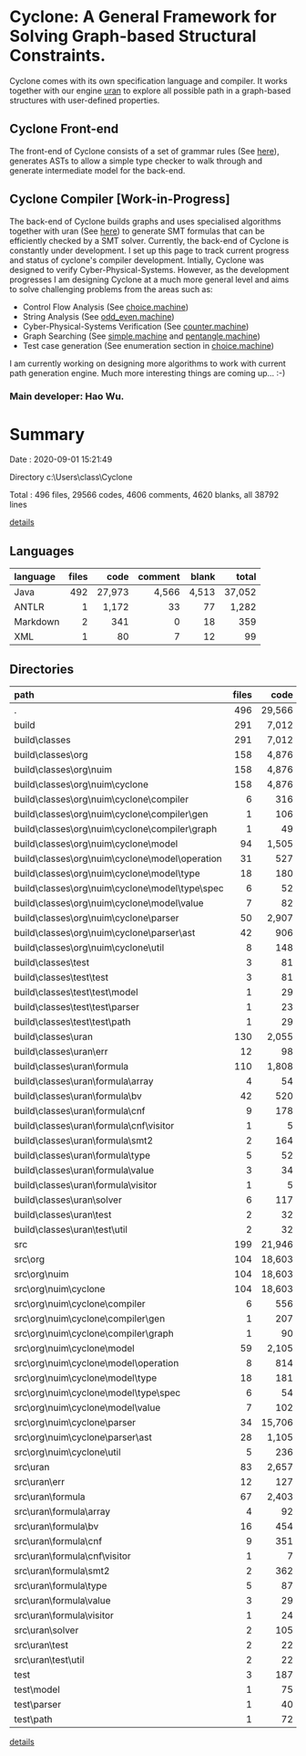 # Cyclone: A General Framework for Solving Graph-based Structural Constraints.
Cyclone comes with its own specification language and compiler. It works together with our engine [uran](https://github.com/classicwuhao/uran) to explore all possible path 
in a graph-based structures with user-defined properties.

## Cyclone Front-end
The front-end of Cyclone consists of a set of grammar rules (See [here](files/parser/garmmar.txt)), generates ASTs to allow a simple type checker to walk through and generate intermediate model for the back-end.

## Cyclone Compiler [Work-in-Progress]
The back-end of Cyclone builds graphs and uses specialised algorithms together with uran (See [here](https://github.com/classicwuhao/uran)) to generate SMT formulas that can be efficiently checked by a SMT solver. Currently, the back-end of Cyclone is constantly under development. I set up this page to track current progress and status of cyclone's compiler development. Intially, Cyclone was designed to verify Cyber-Physical-Systems. However, as the development progresses I am designing Cyclone at a much more general level and aims to solve challenging problems from the areas such as:
* Control Flow Analysis (See [choice.machine](files/path/choice.machine))
* String Analysis (See [odd_even.machine](files/model/odd_even.machine))
* Cyber-Physical-Systems Verification (See [counter.machine](files/model/counter.machine))
* Graph Searching (See [simple.machine](files/path/simple.machine) and [pentangle.machine](files/path/pentangle.machine))
* Test case generation (See enumeration section in [choice.machine](files/path/choice.machine))

I am currently working on designing more algorithms to work with current path generation engine. Much more interesting things are coming up... :-)

### Main developer: Hao Wu.

# Summary

Date : 2020-09-01 15:21:49

Directory c:\Users\class\Cyclone

Total : 496 files,  29566 codes, 4606 comments, 4620 blanks, all 38792 lines

[details](details.md)

## Languages
| language | files | code | comment | blank | total |
| :--- | ---: | ---: | ---: | ---: | ---: |
| Java | 492 | 27,973 | 4,566 | 4,513 | 37,052 |
| ANTLR | 1 | 1,172 | 33 | 77 | 1,282 |
| Markdown | 2 | 341 | 0 | 18 | 359 |
| XML | 1 | 80 | 7 | 12 | 99 |

## Directories
| path | files | code | comment | blank | total |
| :--- | ---: | ---: | ---: | ---: | ---: |
| . | 496 | 29,566 | 4,606 | 4,620 | 38,792 |
| build | 291 | 7,012 | 1,142 | 39 | 8,193 |
| build\classes | 291 | 7,012 | 1,142 | 39 | 8,193 |
| build\classes\org | 158 | 4,876 | 1,127 | 29 | 6,032 |
| build\classes\org\nuim | 158 | 4,876 | 1,127 | 29 | 6,032 |
| build\classes\org\nuim\cyclone | 158 | 4,876 | 1,127 | 29 | 6,032 |
| build\classes\org\nuim\cyclone\compiler | 6 | 316 | 0 | 3 | 319 |
| build\classes\org\nuim\cyclone\compiler\gen | 1 | 106 | 0 | 0 | 106 |
| build\classes\org\nuim\cyclone\compiler\graph | 1 | 49 | 0 | 1 | 50 |
| build\classes\org\nuim\cyclone\model | 94 | 1,505 | 0 | 6 | 1,511 |
| build\classes\org\nuim\cyclone\model\operation | 31 | 527 | 0 | 2 | 529 |
| build\classes\org\nuim\cyclone\model\type | 18 | 180 | 0 | 0 | 180 |
| build\classes\org\nuim\cyclone\model\type\spec | 6 | 52 | 0 | 0 | 52 |
| build\classes\org\nuim\cyclone\model\value | 7 | 82 | 0 | 0 | 82 |
| build\classes\org\nuim\cyclone\parser | 50 | 2,907 | 1,127 | 20 | 4,054 |
| build\classes\org\nuim\cyclone\parser\ast | 42 | 906 | 14 | 1 | 921 |
| build\classes\org\nuim\cyclone\util | 8 | 148 | 0 | 0 | 148 |
| build\classes\test | 3 | 81 | 0 | 0 | 81 |
| build\classes\test\test | 3 | 81 | 0 | 0 | 81 |
| build\classes\test\test\model | 1 | 29 | 0 | 0 | 29 |
| build\classes\test\test\parser | 1 | 23 | 0 | 0 | 23 |
| build\classes\test\test\path | 1 | 29 | 0 | 0 | 29 |
| build\classes\uran | 130 | 2,055 | 15 | 10 | 2,080 |
| build\classes\uran\err | 12 | 98 | 0 | 0 | 98 |
| build\classes\uran\formula | 110 | 1,808 | 15 | 10 | 1,833 |
| build\classes\uran\formula\array | 4 | 54 | 0 | 0 | 54 |
| build\classes\uran\formula\bv | 42 | 520 | 0 | 0 | 520 |
| build\classes\uran\formula\cnf | 9 | 178 | 0 | 1 | 179 |
| build\classes\uran\formula\cnf\visitor | 1 | 5 | 0 | 0 | 5 |
| build\classes\uran\formula\smt2 | 2 | 164 | 0 | 6 | 170 |
| build\classes\uran\formula\type | 5 | 52 | 0 | 0 | 52 |
| build\classes\uran\formula\value | 3 | 34 | 0 | 0 | 34 |
| build\classes\uran\formula\visitor | 1 | 5 | 0 | 0 | 5 |
| build\classes\uran\solver | 6 | 117 | 0 | 0 | 117 |
| build\classes\uran\test | 2 | 32 | 0 | 0 | 32 |
| build\classes\uran\test\util | 2 | 32 | 0 | 0 | 32 |
| src | 199 | 21,946 | 3,446 | 4,519 | 29,911 |
| src\org | 104 | 18,603 | 1,990 | 3,513 | 24,106 |
| src\org\nuim | 104 | 18,603 | 1,990 | 3,513 | 24,106 |
| src\org\nuim\cyclone | 104 | 18,603 | 1,990 | 3,513 | 24,106 |
| src\org\nuim\cyclone\compiler | 6 | 556 | 35 | 99 | 690 |
| src\org\nuim\cyclone\compiler\gen | 1 | 207 | 13 | 34 | 254 |
| src\org\nuim\cyclone\compiler\graph | 1 | 90 | 3 | 19 | 112 |
| src\org\nuim\cyclone\model | 59 | 2,105 | 205 | 570 | 2,880 |
| src\org\nuim\cyclone\model\operation | 8 | 814 | 142 | 218 | 1,174 |
| src\org\nuim\cyclone\model\type | 18 | 181 | 12 | 67 | 260 |
| src\org\nuim\cyclone\model\type\spec | 6 | 54 | 3 | 24 | 81 |
| src\org\nuim\cyclone\model\value | 7 | 102 | 4 | 37 | 143 |
| src\org\nuim\cyclone\parser | 34 | 15,706 | 1,735 | 2,775 | 20,216 |
| src\org\nuim\cyclone\parser\ast | 28 | 1,105 | 79 | 252 | 1,436 |
| src\org\nuim\cyclone\util | 5 | 236 | 15 | 69 | 320 |
| src\uran | 83 | 2,657 | 1,385 | 882 | 4,924 |
| src\uran\err | 12 | 127 | 145 | 63 | 335 |
| src\uran\formula | 67 | 2,403 | 1,195 | 797 | 4,395 |
| src\uran\formula\array | 4 | 92 | 6 | 32 | 130 |
| src\uran\formula\bv | 16 | 454 | 370 | 193 | 1,017 |
| src\uran\formula\cnf | 9 | 351 | 128 | 112 | 591 |
| src\uran\formula\cnf\visitor | 1 | 7 | 13 | 8 | 28 |
| src\uran\formula\smt2 | 2 | 362 | 25 | 59 | 446 |
| src\uran\formula\type | 5 | 87 | 61 | 38 | 186 |
| src\uran\formula\value | 3 | 29 | 36 | 7 | 72 |
| src\uran\formula\visitor | 1 | 24 | 12 | 9 | 45 |
| src\uran\solver | 2 | 105 | 45 | 15 | 165 |
| src\uran\test | 2 | 22 | 0 | 7 | 29 |
| src\uran\test\util | 2 | 22 | 0 | 7 | 29 |
| test | 3 | 187 | 11 | 32 | 230 |
| test\model | 1 | 75 | 11 | 12 | 98 |
| test\parser | 1 | 40 | 0 | 8 | 48 |
| test\path | 1 | 72 | 0 | 12 | 84 |

[details](details.md)